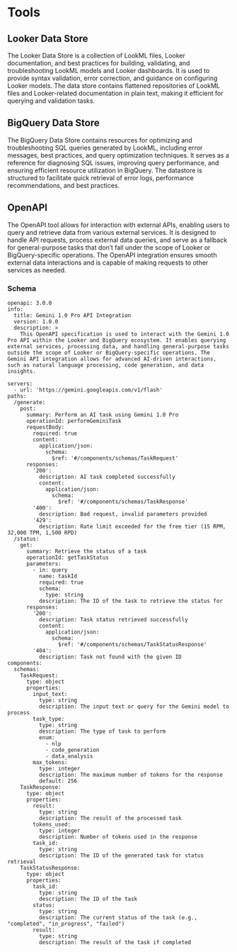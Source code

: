 # Tools
## Looker Data Store
The Looker Data Store is a collection of LookML files, Looker documentation, and best practices for building, validating, and troubleshooting LookML models and Looker dashboards. It is used to provide syntax validation, error correction, and guidance on configuring Looker models. The data store contains flattened repositories of LookML files and Looker-related documentation in plain text, making it efficient for querying and validation tasks.
## BigQuery Data Store
The BigQuery Data Store contains resources for optimizing and troubleshooting SQL queries generated by LookML, including error messages, best practices, and query optimization techniques. It serves as a reference for diagnosing SQL issues, improving query performance, and ensuring efficient resource utilization in BigQuery. The datastore is structured to facilitate quick retrieval of error logs, performance recommendations, and best practices.
## OpenAPI
The OpenAPI tool allows for interaction with external APIs, enabling users to query and retrieve data from various external services. It is designed to handle API requests, process external data queries, and serve as a fallback for general-purpose tasks that don’t fall under the scope of Looker or BigQuery-specific operations. The OpenAPI integration ensures smooth external data interactions and is capable of making requests to other services as needed.
### Schema
```
openapi: 3.0.0
info:
  title: Gemini 1.0 Pro API Integration
  version: 1.0.0
  description: >
    This OpenAPI specification is used to interact with the Gemini 1.0 Pro API within the Looker and BigQuery ecosystem. It enables querying external services, processing data, and handling general-purpose tasks outside the scope of Looker or BigQuery-specific operations. The Gemini API integration allows for advanced AI-driven interactions, such as natural language processing, code generation, and data insights.

servers:
  - url: 'https://gemini.googleapis.com/v1/flash'
paths:
  /generate:
    post:
      summary: Perform an AI task using Gemini 1.0 Pro
      operationId: performGeminiTask
      requestBody:
        required: true
        content:
          application/json:
            schema:
              $ref: '#/components/schemas/TaskRequest'
      responses:
        '200':
          description: AI task completed successfully
          content:
            application/json:
              schema:
                $ref: '#/components/schemas/TaskResponse'
        '400':
          description: Bad request, invalid parameters provided
        '429':
          description: Rate limit exceeded for the free tier (15 RPM, 32,000 TPM, 1,500 RPD)
  /status:
    get:
      summary: Retrieve the status of a task
      operationId: getTaskStatus
      parameters:
        - in: query
          name: taskId
          required: true
          schema:
            type: string
          description: The ID of the task to retrieve the status for
      responses:
        '200':
          description: Task status retrieved successfully
          content:
            application/json:
              schema:
                $ref: '#/components/schemas/TaskStatusResponse'
        '404':
          description: Task not found with the given ID
components:
  schemas:
    TaskRequest:
      type: object
      properties:
        input_text:
          type: string
          description: The input text or query for the Gemini model to process
        task_type:
          type: string
          description: The type of task to perform
          enum:
            - nlp
            - code_generation
            - data_analysis
        max_tokens:
          type: integer
          description: The maximum number of tokens for the response
          default: 256
    TaskResponse:
      type: object
      properties:
        result:
          type: string
          description: The result of the processed task
        tokens_used:
          type: integer
          description: Number of tokens used in the response
        task_id:
          type: string
          description: The ID of the generated task for status retrieval
    TaskStatusResponse:
      type: object
      properties:
        task_id:
          type: string
          description: The ID of the task
        status:
          type: string
          description: The current status of the task (e.g., "completed", "in_progress", "failed")
        result:
          type: string
          description: The result of the task if completed
```
